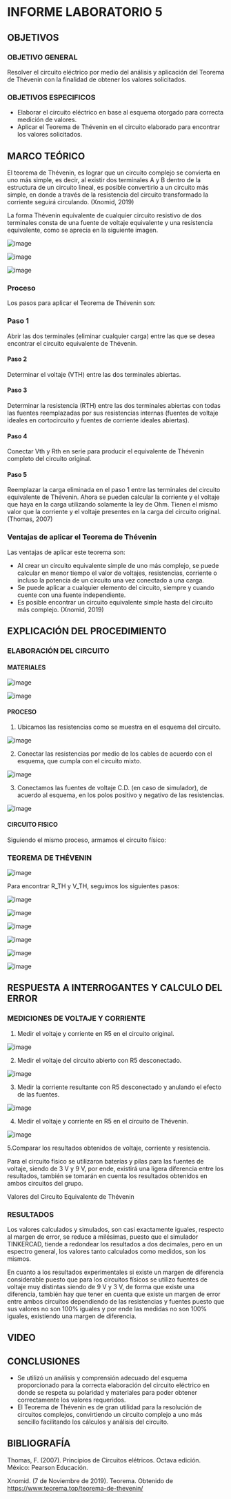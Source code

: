 # INFORME LABORATORIO 5

## OBJETIVOS

### OBJETIVO GENERAL

Resolver el circuito eléctrico por medio del análisis y aplicación del Teorema de Thévenin con la finalidad de obtener los valores solicitados.

### OBJETIVOS ESPECIFICOS

-	Elaborar el circuito eléctrico en base al esquema otorgado para correcta medición de valores.
-	Aplicar el Teorema de Thévenin en el circuito elaborado para encontrar los valores solicitados.

## MARCO TEÓRICO

El teorema de Thévenin, es lograr que un circuito complejo se convierta en uno más simple, es decir, al existir dos terminales A y B dentro de la estructura de un circuito lineal, es posible convertirlo a un circuito más simple, en donde a través de la resistencia del circuito transformado la corriente seguirá circulando. (Xnomid, 2019)

La forma Thévenin equivalente de cualquier circuito resistivo de dos terminales consta de una fuente de voltaje equivalente y una resistencia equivalente, como se aprecia en la siguiente imagen.

![image](https://user-images.githubusercontent.com/105565683/177606411-0f3d912a-9482-4c60-9e0d-2b904ee17624.png)

![image](https://user-images.githubusercontent.com/105565683/177606422-eea8e659-756d-4bf1-9900-118459865b6a.png)

![image](https://user-images.githubusercontent.com/105565683/177606490-4955748c-07a6-4759-9d1a-ec66804b80d2.png)

### Proceso

Los pasos para aplicar el Teorema de Thévenin son:

### Paso 1

Abrir las dos terminales (eliminar cualquier carga) entre las que se desea encontrar el circuito equivalente de Thévenin.

#### Paso 2

Determinar el voltaje (VTH) entre las dos terminales abiertas.

#### Paso 3

Determinar la resistencia (RTH) entre las dos terminales abiertas con todas las fuentes reemplazadas por sus resistencias internas (fuentes de voltaje ideales en cortocircuito y fuentes de corriente ideales abiertas).

#### Paso 4

Conectar Vth y Rth en serie para producir el equivalente de Thévenin completo del circuito original.

#### Paso 5

Reemplazar la carga eliminada en el paso 1 entre las terminales del circuito equivalente de Thévenin. Ahora se pueden calcular la corriente y el voltaje que haya en la carga utilizando solamente la ley de Ohm. Tienen el mismo valor que la corriente y el voltaje presentes en la carga del circuito original. (Thomas, 2007)

### Ventajas de aplicar el Teorema de Thévenin

Las ventajas de aplicar este teorema son:

-	Al crear un circuito equivalente simple de uno más complejo, se puede calcular en menor tiempo el valor de voltajes, resistencias, corriente o incluso la potencia de un circuito una vez conectado a una carga.
-	Se puede aplicar a cualquier elemento del circuito, siempre y cuando cuente con una fuente independiente.
-	Es posible encontrar un circuito equivalente simple hasta del circuito más complejo. (Xnomid, 2019)

## EXPLICACIÓN DEL PROCEDIMIENTO

### ELABORACIÓN DEL CIRCUITO

#### MATERIALES

![image](https://user-images.githubusercontent.com/105565683/177607985-667f85f8-2f89-489f-9fe5-ecd4b163aa43.png)

![image](https://user-images.githubusercontent.com/105565683/177608021-78e9639e-6dd5-4592-9f10-75fa158f2b91.png)

#### PROCESO

1. Ubicamos las resistencias como se muestra en el esquema del circuito.

![image](https://user-images.githubusercontent.com/105565683/177608348-551b0238-9be0-40c3-96ec-50efbb2abea1.png)

2. Conectar las resistencias por medio de los cables de acuerdo con el esquema, que cumpla con el circuito mixto.

![image](https://user-images.githubusercontent.com/105565683/177608476-b3a94026-56ab-4b2a-a1af-f74ad8e27be6.png)

3. Conectamos las fuentes de voltaje C.D. (en caso de simulador), de acuerdo al esquema, en los polos positivo y negativo de las resistencias.

![image](https://user-images.githubusercontent.com/105565683/177608672-618ea149-35d6-4be3-9e7d-f74dd5b24709.png)

#### CIRCUITO FISICO

Siguiendo el mismo proceso, armamos el circuito físico:

### TEOREMA DE THÉVENIN 

![image](https://user-images.githubusercontent.com/105565683/177608764-58f0b8db-be60-489a-a7ee-ce959832b5bd.png)

Para encontrar R_TH y V_TH, seguimos los siguientes pasos:

![image](https://user-images.githubusercontent.com/105565683/177608894-12b4b43a-364f-493e-9018-8f80f3ebae09.png)

![image](https://user-images.githubusercontent.com/105565683/177608958-fb20301c-4c8d-4252-8945-816ae117e266.png)

![image](https://user-images.githubusercontent.com/105565683/177609074-d84607cb-0073-4df5-83a3-9117f7b4b2a7.png)

![image](https://user-images.githubusercontent.com/105565683/177609118-33d6350d-ccad-4208-a47b-d6e010c8ba09.png)

![image](https://user-images.githubusercontent.com/105565683/177609159-91f01f16-70c3-47b3-9959-cfd51fbaa64c.png)

![image](https://user-images.githubusercontent.com/105565683/177609188-d9ab61fd-6755-4ed3-a997-432521940117.png)

## RESPUESTA A INTERROGANTES Y CALCULO DEL ERROR

### MEDICIONES DE VOLTAJE Y CORRIENTE

1. Medir el voltaje y corriente en R5 en el circuito original.

![image](https://user-images.githubusercontent.com/105565683/177609781-a8c07374-b2f8-49e0-a4c0-d1df328bb41c.png)

2. Medir el voltaje del circuito abierto con R5 desconectado.

![image](https://user-images.githubusercontent.com/105565683/177610052-c7c28ac5-a84e-4749-9059-327868e89d89.png)

3. Medir la corriente resultante con R5 desconectado y anulando el efecto de las fuentes.

![image](https://user-images.githubusercontent.com/105565683/177610445-ef7b76d2-9455-4593-b939-23c3c1bb1739.png)

4. Medir el voltaje y corriente en R5 en el circuito de Thévenin.

![image](https://user-images.githubusercontent.com/105565683/177610775-1c96c377-8f0f-449e-9fdb-2fd287782496.png)

5.Comparar los resultados obtenidos de voltaje, corriente y resistencia.

Para el circuito físico se utilizaron baterías y pilas para las fuentes de voltaje, siendo de 3 V y 9 V, por ende, existirá una ligera diferencia entre los resultados, también se tomarán en cuenta los resultados obtenidos en ambos circuitos del grupo.

Valores del Circuito Equivalente de Thévenin



### RESULTADOS

Los valores calculados y simulados, son casi exactamente iguales, respecto al margen de error, se reduce a milésimas, puesto que el simulador TINKERCAD, tiende a redondear los resultados a dos decimales, pero en un espectro general, los valores tanto calculados como medidos, son los mismos.

En cuanto a los resultados experimentales si existe un margen de diferencia considerable puesto que para los circuitos físicos se utilizo fuentes de voltaje muy distintas siendo de 9 V y 3 V, de forma que existe una diferencia, también hay que tener en cuenta que existe un margen de error entre ambos circuitos dependiendo de las resistencias y fuentes puesto que sus valores no son 100% iguales y por ende las medidas no son 100% iguales, existiendo una margen de diferencia.

## VIDEO


## CONCLUSIONES

-	Se utilizó un análisis y comprensión adecuado del esquema proporcionado para la correcta elaboración del circuito eléctrico en donde se respeta su polaridad y materiales para poder obtener correctamente los valores requeridos.
-	El Teorema de Thévenin es de gran utilidad para la resolución de circuitos complejos, convirtiendo un circuito complejo a uno más sencillo facilitando los cálculos y análisis del circuito.

## BIBLIOGRAFÍA

Thomas, F. (2007). Principios de Circuitos elétricos. Octava edición. México: Pearson Educación.

Xnomid. (7 de Noviembre de 2019). Teorema. Obtenido de https://www.teorema.top/teorema-de-thevenin/
